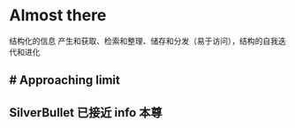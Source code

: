 # Almost there

结构化的信息 产生和获取、检索和整理、储存和分发（易于访问），结构的自我迭代和进化

## # Approaching limit


## SilverBullet 已接近 info 本尊

